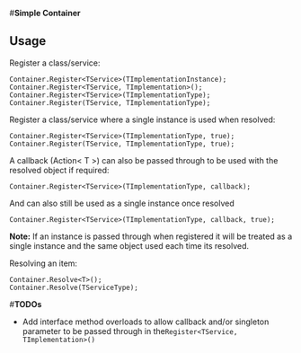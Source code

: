 #**Simple Container**


Usage
-----

Register a class/service:

	Container.Register<TService>(TImplementationInstance);
    Container.Register<TService, TImplementation>();
    Container.Register<TService>(TImplementationType);
    Container.Register(TService, TImplementationType);

Register a class/service where a single instance is used when resolved:

    Container.Register<TService>(TImplementationType, true);
    Container.Register(TService, TImplementationType, true);
    
A callback (Action< T >) can also be passed through to be used with the resolved object if required:

    Container.Register<TService>(TImplementationType, callback);
   
And can also still be used as a single instance once resolved

    Container.Register<TService>(TImplementationType, callback, true);


**Note:** If an instance is passed through when registered it will be treated as a single instance and the same object used each time its resolved.

Resolving an item:

    Container.Resolve<T>();
    Container.Resolve(TServiceType);

#**TODOs**


 - Add interface method overloads to allow callback and/or singleton parameter to be passed through in the`Register<TService, TImplementation>()`
